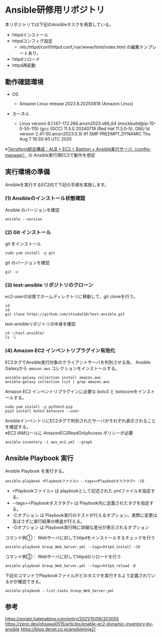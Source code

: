 # Ansible研修用リポジトリ
本リポジトリでは下記のAnsibleタスクを用意している。

* httpdインストール
* httpdコンフィグ設定
  * /etc/httpd/conf/httpd.conf,/var/www/html/index.html の編集テンプレートあり。
* httpdリロード
* httpd再起動

## 動作確認環境
* OS  
  * Amazon Linux release 2023.8.20250818 (Amazon Linux)

* カーネル
  * Linux version 6.1.147-172.266.amzn2023.x86_64 (mockbuild@ip-10-0-55-115) (gcc (GCC) 11.5.0 20240719 (Red Hat 11.5.0-5), GNU ld version 2.41-50.amzn2023.0.3) #1 SMP PREEMPT_DYNAMIC Thu Aug  7 19:30:40 UTC 2025

※[Terraform統合構成：ALB + EC2 + Bastion + Ansible実行サーバ（config-manager）](https://github.com/watanabe-toshi/test-terraform/tree/test-20250730) の
Ansible実行用EC2で動作を想定

## 実行環境の準備
Ansibleを実行するEC2内で下記の手順を実施します。

### (1) Ansibleのインストール状態確認

Ansible のバージョンを確認
```
ansible --version
```

### (2) Git インストール

git をインストール
```
sudo yum install -y git
```

git のバージョンを確認
```
git -v
```

### (3) test-ansible リポジトリのクローン

ec2-userの状態でホームディレクトリに移動して、git cloneを行う。
```
id
cd
git clone https://github.com/stsuda218/test-ansible.git
```

test-ansibleリポジトリの中身を確認
```
cd ~/test-ansible/
ls -l
```

### (4) Amazon EC2 インベントリプラグイン有効化
EC2タグでAnsible実行対象のクライアントサーバを判別させる為、
Ansible Galaxyから ```amazon.aws``` コレクションをインストールする。

```
ansible-galaxy collection install amazon.aws
ansible-galaxy collection list | grep amazon.aws
```

Amazon EC2 インベントリプラグインに必要な boto3 と botocoreをインストールする。
```
sudo yum install -y python3-pip
pip3 install boto3 botocore --user
```

AnsibleインベントリにEC2タグで判別されたサーバがそれぞれ表示されることを確認する。  
※EC2 IAMロールに AmazonEC2ReadOnlyAccess ポリシーが必要
```
ansible-inventory -i aws_ec2.yml --graph
```

## Ansible Playbook 実行
Ansible Playbook を実行する。
```
ansible-playbook <Playbookファイル> --tags=<Playbookタスクタグ> -CD
```
* <Playbookファイル> は playbookとして記述された.ymlファイルを指定する。
* --tags=<Playbookタスクタグ> は Playbook内に定義されたタグを指定する。
* -Cオプション は Playbook実行のテストが行えるオプション。実際に変更は及ばさずに実行結果の検査が行える。
* -Dオプション は Playbook実行時に詳細な差分が表示されるオプション

コマンド例①： Webサーバに対してhttpdをインストールするチェックを行う
```
ansible-playbook Group_Web_Server.yml --tags=httpd_install -CD
```

コマンド例②： Webサーバに対してhttpdのリロードを行う
```
ansible-playbook Group_Web_Server.yml --tags=httpd_reload -D
```

下記のコマンドでPlaybookファイルがどのタスクを実行するよう定義されているかが確認できる。
```
ansible-playbook --list-tasks Group_Web_Server.yml
```


## 参考

https://porain.hatenablog.com/entry/2021/10/06/203055  
https://zenn.dev/ohsawa0515/articles/enable-ec2-dynamic-inventory-by-ansible
https://blog.denet.co.jp/ansiblejinja2/
